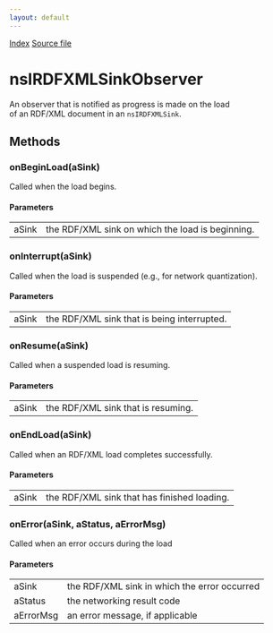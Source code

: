```yaml
---
layout: default
---
```

<div id='links'><a href="../index.html">Index</a>
<a href="http://dxr.mozilla.org/mozilla-central/source/rdf/base/nsIRDFXMLSink.idl">Source file</a>
</div>

# nsIRDFXMLSinkObserver #
  
An observer that is notified as progress is made on the load  
of an RDF/XML document in an <code>nsIRDFXMLSink</code>.  
  

## Methods ##

### onBeginLoad(aSink) ###
  
Called when the load begins.  
  

#### Parameters ####

<table>

<tr>
<td>aSink</td>
<td>the RDF/XML sink on which the load is beginning.  
</td>
</tr>

</table>

### onInterrupt(aSink) ###
  
Called when the load is suspended (e.g., for network quantization).  
  

#### Parameters ####

<table>

<tr>
<td>aSink</td>
<td>the RDF/XML sink that is being interrupted.  
</td>
</tr>

</table>

### onResume(aSink) ###
  
Called when a suspended load is resuming.  
  

#### Parameters ####

<table>

<tr>
<td>aSink</td>
<td>the RDF/XML sink that is resuming.  
</td>
</tr>

</table>

### onEndLoad(aSink) ###
  
Called when an RDF/XML load completes successfully.  
  

#### Parameters ####

<table>

<tr>
<td>aSink</td>
<td>the RDF/XML sink that has finished loading.  
</td>
</tr>

</table>

### onError(aSink, aStatus, aErrorMsg) ###
  
Called when an error occurs during the load  
  

#### Parameters ####

<table>

<tr>
<td>aSink</td>
<td>the RDF/XML sink in which the error occurred  
</td>
</tr>

<tr>
<td>aStatus</td>
<td>the networking result code  
</td>
</tr>

<tr>
<td>aErrorMsg</td>
<td>an error message, if applicable  
</td>
</tr>

</table>
